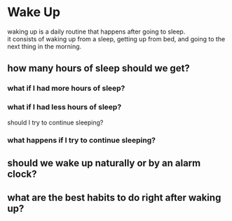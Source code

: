 # Wake Up

waking up is a daily routine that happens after going to sleep.  
it consists of waking up from a sleep, getting up from bed, and going to the next thing in the morning.

## how many hours of sleep should we get?

### what if I had more hours of sleep?

### what if I had less hours of sleep?

should I try to continue sleeping?

### what happens if I try to continue sleeping?

## should we wake up naturally or by an alarm clock?

## what are the best habits to do right after waking up?